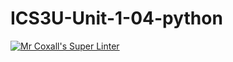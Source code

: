 # ICS3U-Unit-1-04-python

[![Mr Coxall's Super Linter](https://github.com/Johanna-liu16/ICS3U-Unit-2-01-Python/workflows/Mr%20Coxall's%20Super%20Linter/badge.svg)](https://github.com/Johanna-liu16/ICS3U-Unit-2-01-Python/actions/)

